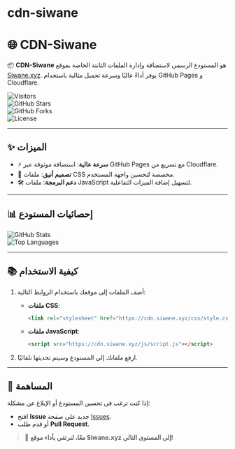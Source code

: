 # cdn-siwane
# 🌐 CDN-Siwane

📦 **CDN-Siwane** هو المستودع الرسمي لاستضافة وإدارة الملفات الثابتة الخاصة بموقع [Siwane.xyz](https://siwane.xyz). يوفر أداءً عاليًا وسرعة تحميل مثالية باستخدام GitHub Pages و Cloudflare.

![Visitors](https://hits.seeyoufarm.com/api/count/incr/badge.svg?url=https://github.com/username/cdn-siwane)  
![GitHub Stars](https://img.shields.io/github/stars/username/cdn-siwane?style=flat-square)  
![GitHub Forks](https://img.shields.io/github/forks/username/cdn-siwane?style=flat-square)  
![License](https://img.shields.io/github/license/username/cdn-siwane?style=flat-square)  

---

## ✨ الميزات
- ⚡ **سرعة عالية**: استضافة موثوقة عبر GitHub Pages مع تسريع من Cloudflare.  
- 🎨 **تصميم أنيق**: ملفات CSS مخصصة لتحسين واجهة المستخدم.  
- 🛠️ **دعم البرمجة**: ملفات JavaScript لتسهيل إضافة الميزات التفاعلية.

---

## 📊 إحصائيات المستودع
![GitHub Stats](https://github-readme-stats.vercel.app/api?username=username&repo=cdn-siwane&show_icons=true&theme=radical)  
![Top Languages](https://github-readme-stats.vercel.app/api/top-langs/?username=username&layout=compact&theme=radical)

---

## 📚 كيفية الاستخدام
1. أضف الملفات إلى موقعك باستخدام الروابط التالية:  
   - **ملفات CSS**:  
     ```html
     <link rel="stylesheet" href="https://cdn.siwane.xyz/css/style.css">
     ```
   - **ملفات JavaScript**:  
     ```html
     <script src="https://cdn.siwane.xyz/js/script.js"></script>
     ```

2. ارفع ملفاتك إلى المستودع وسيتم تحديثها تلقائيًا.

---

## 🤝 المساهمة
إذا كنت ترغب في تحسين المستودع أو الإبلاغ عن مشكلة:
- افتح **Issue** جديد على صفحة [Issues](https://github.com/username/cdn-siwane/issues).  
- أو قدم طلب **Pull Request**.

> 🚀 **معًا، لنرتقي بأداء موقع Siwane.xyz إلى المستوى التالي!**
